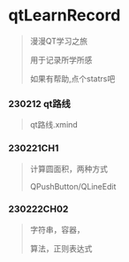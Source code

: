 # qtLearnRecord

> 漫漫QT学习之旅
>
> 用于记录所学所感
>
> 如果有帮助,点个statrs吧

### 230212 qt路线

>qt路线.xmind

### 230221CH1

>计算圆面积，两种方式
>
>QPushButton/QLineEdit

### 230222CH02

>字符串，容器，
>
>算法，正则表达式
